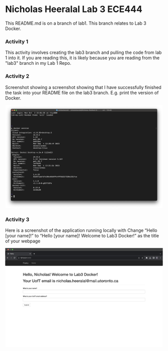 # Nicholas Heeralal Lab 3 ECE444

This README.md is on a branch of lab1. This branch relates to Lab 3 Docker.

### Activity 1 
This activity involves creating the lab3 branch and pulling the code from lab 1 into it. 
If you are reading this, it is likely because you are reading from the "lab3" branch in my Lab 1 Repo.

### Activity 2

Screenshot showing a screenshot showing that I have successfully finished the task into your README file
on the lab3 branch. E.g. print the version of Docker.

![Screenshot of Lab 3 Activity 2](/Screenshots/Lab3/Activity2_Lab3.png)

### Activity 3

 Here is a screenshot of the application running locally with Change “Hello [your name]!” to “Hello [your name]! Welcome to Lab3 Docker!” as the title
of your webpage

![Screenshot of Lab 3 Activity 3](/Screenshots/Lab3/Activity3_Lab3.png)